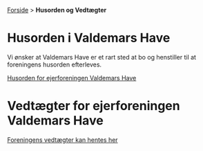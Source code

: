 [Forside](/) > **Husorden og Vedtægter**

# Husorden i Valdemars Have

Vi ønsker at Valdemars Have er et rart sted at bo og henstiller til at foreningens husorden efterleves.

[Husorden for ejerforeningen Valdemars Have](/filer/Husorden_Valdemars_Have.pdf)

# Vedtægter for ejerforeningen Valdemars Have

[Foreningens vedtægter kan hentes her](/filer/Vedtægter_Ejerforeningen_Valdemars_Have.pdf)